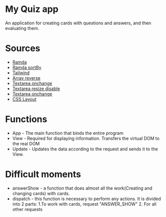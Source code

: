 # My Quiz app
An application for creating cards with questions and answers, and then evaluating them.
# Sources
- [Ramda](https://ramdajs.com/)
- [Ramda sortBy](https://cek.io/blog/2016/10/29/ramda-sort-tiebreakers-comparators-either/)
- [Tailwind](https://tailwindcss.com/)
- [Array reverse](https://developer.mozilla.org/en-US/docs/Web/JavaScript/Reference/Global_Objects/Array/reverse?retiredLocale=de)
- [Textarea onchange](https://html.com/attributes/textarea-onchange/)
- [Textarea resize disable](https://www.w3docs.com/snippets/css/how-to-disable-the-resizing-of-the-textarea-element.html#:~:text=To%20prevent%20a%20text%20field,with%20its%20%22none%22%20value.&text=After%20it%20you%20can%20use,for%20your%20element.)
- [Textarea onchange](https://html.com/attributes/textarea-onchange/)
- [CSS Layout](https://www.w3schools.com/css/css_align.asp)
# Functions
- App - The main function that binds the entire program
- View - Required for displaying information. Transfers the virtual DOM to the real DOM
- Update - Updates the data according to the request and sends it to the View.
# Difficult moments
- answerShow - a function that does almost all the work(Creating and changing cards) with cards.
- dispatch - this function is necessary to perform any actions. It is divided into 2 parts: 1.To work with cards, request "ANSWER_SHOW" 2. For all other requests